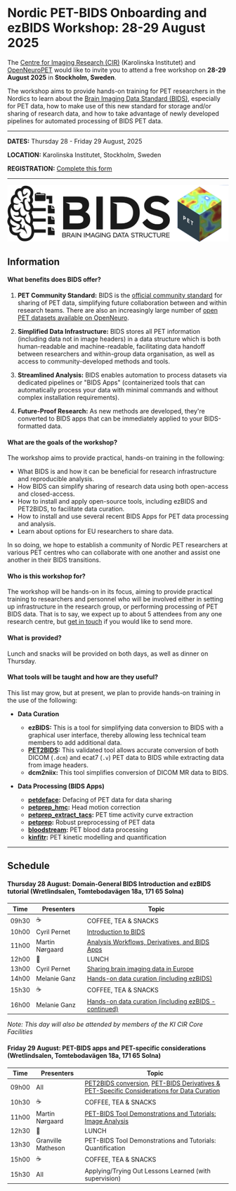 # Nordic PET-BIDS Onboarding and ezBIDS Workshop: 28-29 August 2025

The [Centre for Imaging Research (CIR)](https://imagingresearch.se/) (Karolinska Institutet) and [OpenNeuroPET](https://openneuropet.github.io/index.html)  would like to invite you to attend a free workshop on **28-29 August 2025** in **Stockholm, Sweden**.  

The workshop aims to provide hands-on training for PET researchers in the Nordics to learn about the [Brain Imaging Data Standard (BIDS)](https://bids.neuroimaging.io/index.html), especially for PET data, how to make use of this new standard for storage and/or sharing of research data, and how to take advantage of newly developed pipelines for automated processing of BIDS PET data.

----------------------------------------------------------------------------------------------------
   **DATES:** Thursday 28 - Friday 29 August, 2025

   **LOCATION:** Karolinska Institutet, Stockholm, Sweden

   **REGISTRATION:** [Complete this form ](https://forms.gle/xZjbhELEEJLtoXHw8)

----------------------------------------------------------------------------------------------------

![ ](BIDS_PET.png)


## Information

#### What benefits does BIDS offer?

1. **PET Community Standard:** BIDS is the [official community standard](https://journals.sagepub.com/doi/10.1177/0271678X20905433) for sharing of PET data, simplifying future collaboration between and within research teams.  There are also an increasingly large number of [open PET datasets available on OpenNeuro](https://openneuro.org/search/modality/pet?query=%7B%22modality_selected%22%3A%22PET%22%7D).

2. **Simplified Data Infrastructure:** BIDS stores all PET information (including data not in image headers) in a data structure which is both human-readable and machine-readable, facilitating data handoff between researchers and within-group data organisation, as well as access to community-developed methods and tools.

3. **Streamlined Analysis:** BIDS enables automation to process datasets via dedicated pipelines or  "BIDS Apps" (containerized tools that can automatically process your data with minimal commands and without complex installation requirements).

4. **Future-Proof Research:** As new methods are developed, they're converted to BIDS apps that can be immediately applied to your BIDS-formatted data.


#### What are the goals of the workshop?

The workshop aims to provide practical, hands-on training in the following:

* What BIDS is and how it can be beneficial for research infrastructure and reproducible analysis.
* How BIDS can simplify sharing of research data using both open-access and closed-access.
* How to install and apply open-source tools, including ezBIDS and PET2BIDS, to facilitate data curation.
* How to install and use several recent BIDS Apps for PET data processing and analysis.
* Learn about options for EU researchers to share data.

In so doing, we hope to establish a community of Nordic PET researchers at various PET centres who can collaborate with one another and assist one another in their BIDS transitions.

#### Who is this workshop for?

The workshop will be hands-on in its focus, aiming to provide practical training to researchers and personnel who will be involved either in setting up infrastructure in the research group, or performing processing of PET BIDS data. That is to say, we expect up to about 5 attendees from any one research centre, but [get in touch](mailto:granville.matheson@ki.se) if you would like to send more.


#### What is provided?

Lunch and snacks will be provided on both days, as well as dinner on Thursday.


#### What tools will be taught and how are they useful?

This list may grow, but at present, we plan to provide hands-on training in the use of the following:

* **Data Curation**
  * **ezBIDS:** This is a tool for simplifying data conversion to BIDS with a graphical user interface, thereby allowing less technical team members to add additional data.
  * **[PET2BIDS](https://github.com/openneuropet/PET2BIDS):** This validated tool allows accurate conversion of both DICOM (`.dcm`) and ecat7 (`.v`) PET data to BIDS while extracting data from image headers.
  * **dcm2niix:** This tool simplifies conversion of DICOM MR data to BIDS.

* **Data Processing (BIDS Apps)**
  * **[petdeface](https://github.com/openneuropet/petdeface):** Defacing of PET data for data sharing
  * **[petprep_hmc](https://github.com/mnoergaard/petprep_hmc):** Head motion correction
  * **[petprep_extract_tacs](https://github.com/mnoergaard/petprep_extract_tacs):** PET time activity curve extraction
  * **[petprep](https://github.com/nipreps/petprep):** Robust preprocessing of PET data
  * **[bloodstream](https://github.com/mathesong/bloodstream):** PET blood data processing
  * **[kinfitr](https://github.com/mathesong/kinfitr_app):** PET kinetic modelling and quantification


----------------------------------------------------------------------------------------------------


## Schedule

#### Thursday 28 August: Domain-General BIDS Introduction and ezBIDS tutorial (Wretlindsalen, Tomtebodavägen 18a, 171 65 Solna)


| Time   | Presenters         | Topic                                                           |
|--------|--------------------|-----------------------------------------------------------------|
| 09h30  | ☕                 | COFFEE, TEA & SNACKS                                            |
| 10h00  | Cyril Pernet       | [Introduction to BIDS](https://docs.google.com/presentation/d/1pIXA1I3y3MmbTSDKLYkwnTbK-tve9rHP/edit?usp=sharing&ouid=105032844288633808506&rtpof=true&sd=true)                                       |
| 11h00  | Martin Nørgaard    | [Analysis Workflows, Derivatives, and BIDS Apps](https://github.com/openneuropet/outreach/blob/main/PETBIDS-Onboarding2025/workflows_apps_derivatives_onboarding_stockholm_2025.pdf)                               |
| 12h00  | 🧆                 | LUNCH                                                           |
| 13h00  | Cyril Pernet       |  [Sharing brain imaging data in Europe](https://docs.google.com/presentation/d/1HzjojlnX5emINTNqyj_4jtgUuS6GVgJ3/edit?usp=sharing&ouid=105032844288633808506&rtpof=true&sd=true)                     |
| 14h00  | Melanie Ganz       | [Hands-on data curation (including ezBIDS)](https://github.com/openneuropet/outreach/blob/main/PETBIDS-Onboarding2025/BIDS_conversion_tutorial_Colab.ipynb)                       |
| 15h30  | ☕                 | COFFEE, TEA & SNACKS                                            |
| 16h00  | Melanie Ganz       | [Hands-on data curation (including ezBIDS - continued)](https://github.com/openneuropet/outreach/blob/main/PETBIDS-Onboarding2025/BIDS_conversion_tutorial_Colab.ipynb)            |

*Note: This day will also be attended by members of the KI CIR Core Facilities*  

#### Friday 29 August: PET-BIDS apps and PET-specific considerations (Wretlindsalen, Tomtebodavägen 18a, 171 65 Solna)


| Time   | Presenters         | Topic                                                           |
|--------|--------------------|-----------------------------------------------------------------|
| 09h00  | All                | [PET2BIDS conversion](https://github.com/openneuropet/outreach/blob/main/PETBIDS-Onboarding2025/PET2BIDS.pdf), [PET-BIDS Derivatives & PET-Specific Considerations for Data Curation](https://github.com/openneuropet/outreach/blob/main/PETBIDS-Onboarding2025/PET_BIDS_derivatives_NordicOnboarding2025.pdf) |
| 10h30  | ☕                 | COFFEE, TEA & SNACKS                                            |
| 11h00  | Martin Nørgaard    | [PET-BIDS Tool Demonstrations and Tutorials: Image Analysis](https://github.com/openneuropet/outreach/blob/main/PETBIDS-Onboarding2025/PET_BIDS_tools_and_demonstration.pdf)      |
| 12h30  | 🧆                 | LUNCH                                                           |
| 13h30  | Granville Matheson | PET-BIDS Tool Demonstrations and Tutorials: Quantification      |
| 15h00  | ☕                 | COFFEE, TEA & SNACKS                                            |
| 15h30  | All                | Applying/Trying Out Lessons Learned (with supervision)          |

